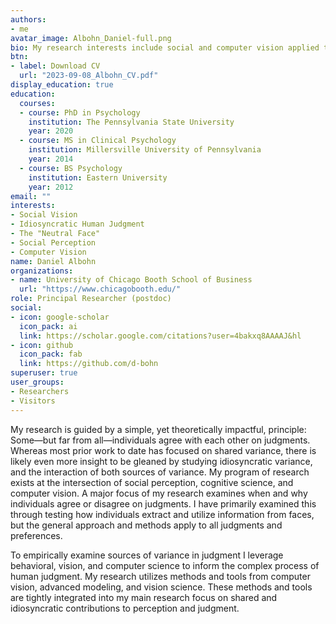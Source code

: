 ```yaml
---
authors:
- me
avatar_image: Albohn_Daniel-full.png
bio: My research interests include social and computer vision applied to person perception.
btn:
- label: Download CV
  url: "2023-09-08_Albohn_CV.pdf"
display_education: true
education:
  courses:
  - course: PhD in Psychology
    institution: The Pennsylvania State University
    year: 2020
  - course: MS in Clinical Psychology
    institution: Millersville University of Pennsylvania
    year: 2014
  - course: BS Psychology
    institution: Eastern University
    year: 2012
email: ""
interests:
- Social Vision
- Idiosyncratic Human Judgment
- The "Neutral Face"
- Social Perception
- Computer Vision
name: Daniel Albohn
organizations:
- name: University of Chicago Booth School of Business
  url: "https://www.chicagobooth.edu/"
role: Principal Researcher (postdoc) 
social:
- icon: google-scholar
  icon_pack: ai
  link: https://scholar.google.com/citations?user=4bakxq8AAAAJ&hl
- icon: github
  icon_pack: fab
  link: https://github.com/d-bohn
superuser: true
user_groups:
- Researchers
- Visitors
---
```


My research is guided by a simple, yet theoretically impactful, principle: Some—but far from all—individuals agree with each other on judgments. Whereas most prior work to date has focused on shared variance, there is likely even more insight to be gleaned by studying idiosyncratic variance, and the interaction of both sources of variance. My program of research exists at the intersection of social perception, cognitive science, and computer vision. A major focus of my research examines when and why individuals agree or disagree on judgments. I have primarily examined this through testing how individuals extract and utilize information from faces, but the general approach and methods apply to all judgments and preferences.

To empirically examine sources of variance in judgment I leverage behavioral, vision, and computer science to inform the complex process of human judgment. My research utilizes methods and tools from computer vision, advanced modeling, and vision science. These methods and tools are tightly integrated into my main research focus on shared and idiosyncratic contributions to perception and judgment.

